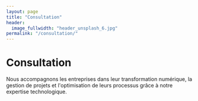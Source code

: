 ```yaml
---
layout: page
title: "Consultation"
header:
  image_fullwidth: "header_unsplash_6.jpg"
permalink: "/consultation/"
---
```


# Consultation

Nous accompagnons les entreprises dans leur transformation numérique, la gestion de projets et l'optimisation de leurs processus grâce à notre expertise technologique.

